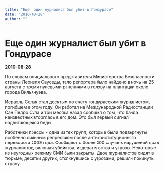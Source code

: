 ```yaml
---
title: "Еще  один журналист был убит в Гондурасе"
date: "2010-08-28"
author: ""
---
```


# Еще  один журналист был убит в Гондурасе

**2010-08-28** 

По словам официального представителя Министерства Безопасности страны Леонеля Сауседы, тело репортера было найдено в ночь на 25 августа с тремя пулевыми ранениями в голову на плантации около города Вильянуэва.

Исраэль Селая стал десятым по счету гондурасским журналистом, погибшем в этом году. Он работал на Международной Радиостанции Сан Педро Сула и три месяца назад сообщил о том, что банда неизвестных вторглась в его дом. Это был первый сигнал надвигающейся беды.

Работники прессы - одна из тех групп, которые были подвергнуты особенно сильным репрессиям после антиконституционного переворота 2009 года. Сообщают о более 300 случаях нарушений прав журналистов, включая убийства, издевательства и угрозы. Некоторые из неугодных режиму СМИ были закрыты. Двое журналистов сидят в тюрьме, десятки других, столкнувшись с угрозами, решили покинуть страну.